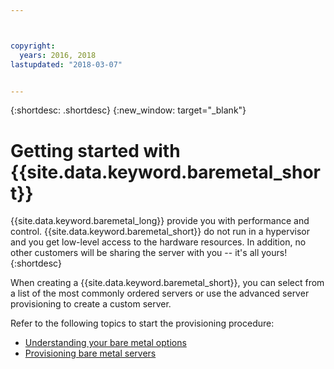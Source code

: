 ```yaml
---



copyright:
  years: 2016, 2018
lastupdated: "2018-03-07"


---
```


{:shortdesc: .shortdesc}
{:new_window: target="_blank"}

# Getting started with {{site.data.keyword.baremetal_short}}

{{site.data.keyword.baremetal_long}} provide you with performance and control. {{site.data.keyword.baremetal_short}} do not run in a hypervisor and you get low-level access to the hardware resources. In addition, no other customers will be sharing the server with you -- it's all yours!
{:shortdesc}

When creating a {{site.data.keyword.baremetal_short}}, you can select from a list of the most commonly ordered servers or use the advanced server provisioning to create a custom server.

Refer to the following topics to start the provisioning procedure:
* [Understanding your bare metal options](../bare-metal/configuring.html)
* [Provisioning bare metal servers](../bare-metal/baremetal-provision-popular.html)
